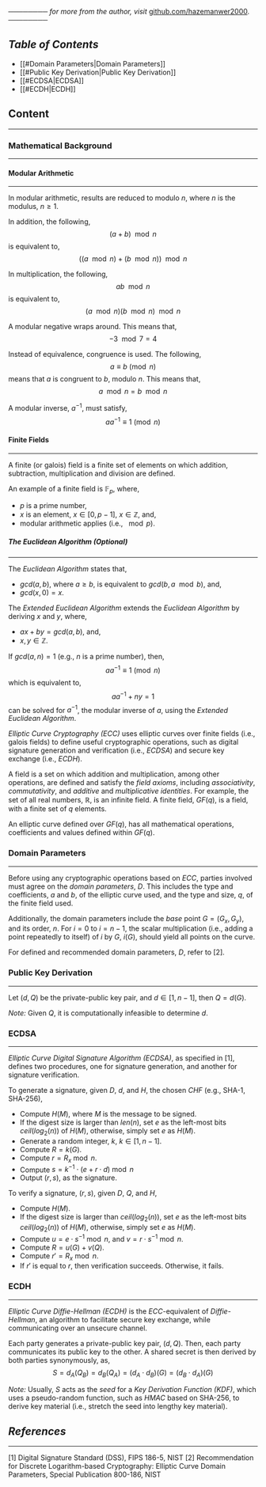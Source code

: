 ──────── *for more from the author, visit* [github.com/hazemanwer2000](https://github.com/hazemanwer2000). ────────
## *Table of Contents*
- [[#Domain Parameters|Domain Parameters]]
- [[#Public Key Derivation|Public Key Derivation]]
- [[#ECDSA|ECDSA]]
- [[#ECDH|ECDH]]
## Content
---
### Mathematical Background
---
#### Modular Arithmetic
---
In modular arithmetic, results are reduced to modulo $n$, where $n$ is the modulus, $n \ge 1$.

In addition, the following,
$$ (a + b) \mod n$$
is equivalent to,
$$ ((a \mod n) + (b \mod n)) \mod n$$

In multiplication, the following,
$$ ab \mod n$$
is equivalent to,
$$ (a \mod n)(b \mod n) \mod n$$

A modular negative wraps around. This means that,
$$-3 \mod 7 = 4$$

Instead of equivalence, congruence is used. The following,
$$
a \equiv b \pmod{n}
$$
means that $a$ is congruent to $b$, modulo $n$. This means that,
$$a \mod n = b \mod n$$

A modular inverse, $a^{-1}$, must satisfy,
$$ a a^{-1} \equiv 1 \pmod{n}$$
#### Finite Fields
---
A finite (or galois) field is a finite set of elements on which addition, subtraction, multiplication and division are defined. 

An example of a finite field is $\mathbb{F}_{p}$, where,
* $p$ is a prime number,
* $x$ is an element, $x \in [0, p-1]$, $x \in \mathbb{Z}$, and,
* modular arithmetic applies (i.e., $\mod p$).
##### The Euclidean Algorithm (Optional)
---
The *Euclidean Algorithm* states that,
* $gcd(a, b)$, where $a \ge b$, is equivalent to $gcd(b, a \mod b)$, and,
* $gcd(x, 0) = x$.

The *Extended Euclidean Algorithm* extends the *Euclidean Algorithm* by deriving $x$ and $y$, where,
* $ax + by = gcd(a, b)$, and,
* $x, y \in \mathbb{Z}$.

If $gcd(a, n) = 1$ (e.g., $n$ is a prime number), then,
$$ a a^{-1} \equiv 1 \pmod{n}$$
which is equivalent to,
$$aa^{-1} + ny = 1$$
can be solved for $a^{-1}$, the modular inverse of $a$, using the *Extended Euclidean Algorithm*.








*Elliptic Curve Cryptography (ECC)* uses elliptic curves over finite fields (i.e., galois fields) to define useful cryptographic operations, such as digital signature generation and verification (i.e., *ECDSA*) and secure key exchange (i.e., *ECDH*).

A field is a set on which addition and multiplication, among other operations, are defined and satisfy the *field axioms*, including *associativity*, *commutativity*, and *additive* and *multiplicative identities*. For example, the set of all real numbers, $\mathbb{R}$, is an infinite field. A finite field, $GF(q)$, is a field, with a finite set of $q$ elements.

An elliptic curve defined over $GF(q)$, has all mathematical operations, coefficients and values defined within $GF(q)$.
### Domain Parameters
---
Before using any cryptographic operations based on *ECC*, parties involved must agree on the *domain parameters*, $D$. This includes the type and coefficients, $a$ and $b$, of the elliptic curve used, and the type and size, $q$, of the finite field used.

Additionally, the domain parameters include the *base* point $G=(G_x, G_y)$, and its order, $n$. For $i=0$ to $i = n - 1$, the scalar multiplication (i.e., adding a point repeatedly to itself) of $i$ by $G$, $i(G)$, should yield all points on the curve.

For defined and recommended domain parameters, $D$, refer to [2].
### Public Key Derivation
---
Let $(d, Q)$ be the private-public key pair, and $d \in [1, n-1]$, then $Q = d(G)$.

*Note:* Given $Q$, it is computationally infeasible to determine $d$. 
### ECDSA
---
*Elliptic Curve Digital Signature Algorithm (ECDSA)*, as specified in [1], defines two procedures, one for signature generation, and another for signature verification.

To generate a signature, given $D$, $d$, and $H$, the chosen *CHF* (e.g., SHA-1, SHA-256),
* Compute $H(M)$, where $M$ is the message to be signed.
* If the digest size is larger than $len(n)$, set $e$ as the left-most bits $ceil(log_2(n))$ of $H(M)$, otherwise, simply set $e$ as $H(M)$.
* Generate a random integer, $k$, $k \in [1, n-1]$.
* Compute $R = k(G)$.
* Compute $r = R_{x} \bmod n$.
* Compute $s = k^{-1} \cdot (e + r \cdot d) \bmod n$
* Output $(r, s)$, as the signature.

To verify a signature, $(r, s)$, given $D$, $Q$, and $H$,
* Compute $H(M)$.
* If the digest size is larger than $ceil(log_2(n))$, set $e$ as the left-most bits $ceil(log_2(n))$ of $H(M)$, otherwise, simply set $e$ as $H(M)$.
* Compute $u = e \cdot s^{-1} \bmod n$, and $v = r \cdot s^{-1} \bmod n$.
* Compute $R = u(G) + v(Q)$.
* Compute $r' = R_x \bmod n$.
* If $r'$ is equal to $r$, then verification succeeds. Otherwise, it fails.
### ECDH
---
*Elliptic Curve Diffie-Hellman (ECDH)* is the *ECC*-equivalent of *Diffie-Hellman*, an algorithm to facilitate secure key exchange, while communicating over an unsecure channel.

Each party generates a private-public key pair, $(d, Q)$. Then, each party communicates its public key to the other. A shared secret is then derived by both parties synonymously, as, 
$$S = d_A(Q_B) = d_B(Q_A) = (d_A \cdot d_B)(G) = (d_B \cdot d_A)(G)$$

*Note:* Usually, $S$ acts as the *seed* for a *Key Derivation Function (KDF)*, which uses a pseudo-random function, such as *HMAC* based on SHA-256, to derive key material (i.e., stretch the seed into lengthy key material).
## *References*
---
[1] Digital Signature Standard (DSS), FIPS 186-5, NIST
[2] Recommendation for Discrete Logarithm-based Cryptography: Elliptic Curve Domain Parameters, Special Publication 800-186, NIST
